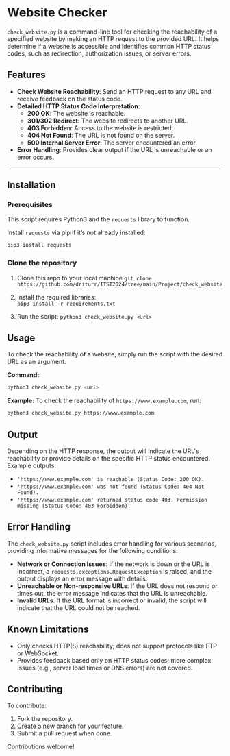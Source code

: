 # Website Checker
`check_website.py` is a command-line tool for checking the reachability of a specified website by making an HTTP request to the provided URL. It helps determine if a website is accessible and identifies common HTTP status codes, such as redirection, authorization issues, or server errors.

## Features
- **Check Website Reachability**: Send an HTTP request to any URL and receive feedback on the status code.  
- **Detailed HTTP Status Code Interpretation**:  
  - **200 OK**: The website is reachable.
  - **301/302 Redirect**: The website redirects to another URL.
  - **403 Forbidden**: Access to the website is restricted.
  - **404 Not Found**: The URL is not found on the server.
  - **500 Internal Server Error**: The server encountered an error.
- **Error Handling**: Provides clear output if the URL is unreachable or an error occurs.

<hr>

## Installation
### Prerequisites
This script requires Python3 and the `requests` library to function.

Install `requests` via pip if it’s not already installed:
```bash
pip3 install requests
```
### Clone the repository  
1. Clone this repo to your local machine
`git clone https://github.com/driturr/ITST2024/tree/main/Project/check_website`  

2. Install the required libraries:  
`pip3 install -r requirements.txt`

3. Run the script: 
`python3 check_website.py <url>`

## Usage
To check the reachability of a website, simply run the script with the desired URL as an argument.

**Command:**
```bash
python3 check_website.py <url>
```
**Example:**
To check the reachability of `https://www.example.com`, run:
```bash
python3 check_website.py https://www.example.com
```
## Output
Depending on the HTTP response, the output will indicate the URL's reachability or provide details on the specific HTTP status encountered. Example outputs:
- `'https://www.example.com' is reachable (Status Code: 200 OK).`
- `'https://www.example.com' was not found (Status Code: 404 Not Found).`
- `'https://www.example.com' returned status code 403. Permission missing (Status Code: 403 Forbidden).`

## Error Handling
The `check_website.py` script includes error handling for various scenarios, providing informative messages for the following conditions:
- **Network or Connection Issues**: If the network is down or the URL is incorrect, a `requests.exceptions.RequestException` is raised, and the output displays an error message with details.
- **Unreachable or Non-responsive URLs**: If the URL does not respond or times out, the error message indicates that the URL is unreachable.
- **Invalid URLs**: If the URL format is incorrect or invalid, the script will indicate that the URL could not be reached.

## Known Limitations
- Only checks HTTP(S) reachability; does not support protocols like FTP or WebSocket.
- Provides feedback based only on HTTP status codes; more complex issues (e.g., server load times or DNS errors) are not covered.

## Contributing
To contribute:

1. Fork the repository.
2. Create a new branch for your feature.
3. Submit a pull request when done.

Contributions welcome!